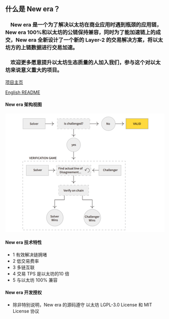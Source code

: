 ## 什么是 New era？



###         &emsp;New era 是一个为了解决以太坊在商业应用时遇到瓶颈的应用链，New era 100%和以太坊的公链保持兼容，同时为了能加速链上的成交，New era 全新设计了一个新的 Layer-2 的交易解决方案，将以太坊方的上链数据进行交易加速。



###       &emsp;欢迎更多愿意提升以太坊生态质量的人加入我们，参与这个对以太坊来说意义重大的项目。


[项目主页](http://necoin.io)

[English README](/README_EN.md) 


#### New era 架构视图

<div align="center">
<img src=https://github.com/neccoin/resource/blob/main/img/architecture.png />
</div>

####  New era 技术特性



- 1 有效解决链拥堵
- 2 低交易费率
- 3 多链互联
- 4 交易 TPS 是以太坊的10 倍
- 5 与以太坊 100% 兼容

#### New era 开发授权

- 除非特别说明，New era 的源码遵守 以太坊  LGPL-3.0 License 和  MIT License 协议

